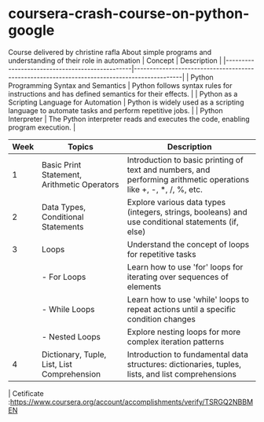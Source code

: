 # coursera-crash-course-on-python-google
Course delivered by christine rafla 
About simple programs and understanding of their role in automation
| Concept                                        | Description                                                                                 |
|------------------------------------------------|---------------------------------------------------------------------------------------------|
| Python Programming Syntax and Semantics       | Python follows syntax rules for instructions and has defined semantics for their effects.  |
| Python as a Scripting Language for Automation  | Python is widely used as a scripting language to automate tasks and perform repetitive jobs. |
| Python Interpreter                            | The Python interpreter reads and executes the code, enabling program execution.             |

| Week | Topics                                           | Description                                                                                                     |
|------|--------------------------------------------------|-----------------------------------------------------------------------------------------------------------------|
| 1    | Basic Print Statement, Arithmetic Operators      | Introduction to basic printing of text and numbers, and performing arithmetic operations like +, -, *, /, %, etc. |
| 2    | Data Types, Conditional Statements              | Explore various data types (integers, strings, booleans) and use conditional statements (if, else)           |
| 3    | Loops                                            | Understand the concept of loops for repetitive tasks                                                           |
|      |    - For Loops                                   | Learn how to use 'for' loops for iterating over sequences of elements                                        |
|      |    - While Loops                                | Learn how to use 'while' loops to repeat actions until a specific condition changes                          |
|      |    - Nested Loops                               | Explore nesting loops for more complex iteration patterns                                                     |
| 4    | Dictionary, Tuple, List, List Comprehension     | Introduction to fundamental data structures: dictionaries, tuples, lists, and list comprehensions            |



| Cetificate :https://www.coursera.org/account/accomplishments/verify/TSRGQ2NBBMEN
